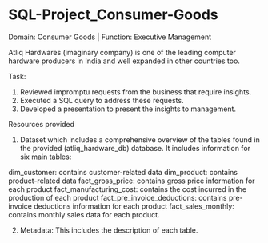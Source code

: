 # SQL-Project_Consumer-Goods

Domain:  Consumer Goods | Function: Executive Management

Atliq Hardwares (imaginary company) is one of the leading computer hardware producers in India and well expanded in other countries too.

Task:  
1. Reviewed impromptu requests from the business that require insights.
2. Executed a SQL query to address these requests.
3. Developed a presentation to present the insights to management.

Resources provided
1. Dataset which includes a comprehensive overview of the tables found in the provided (atliq_hardware_db) database. It includes information for six main tables:

dim_customer: contains customer-related data
dim_product: contains product-related data
fact_gross_price: contains gross price information for each product
fact_manufacturing_cost: contains the cost incurred in the production of each product
fact_pre_invoice_deductions: contains pre-invoice deductions information for each product
fact_sales_monthly: contains monthly sales data for each product.

2. Metadata: This includes the description of each table.
